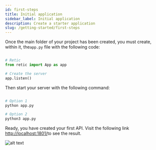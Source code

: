 ```yaml
---
id: first-steps
title: Initial application 
sidebar_label: Initial application
description: Create a starter application
slug: /getting-started/first-steps
---
```

Once the main folder of your project has been created, you must create, within it, the`app.py` file with the following code:

```python

# Retic
from retic import App as app

# Create the server
app.listen()

```

Then start your server with the following command:

```bash

# Option 1
python app.py

# Option 2
python3 app.py

```

Ready, you have created your first API. Visit the following link [http://localhost:1801/](http://localhost:1801/)to see the result.

![alt text](../../static/img/api_rest_app.png "API REST")
